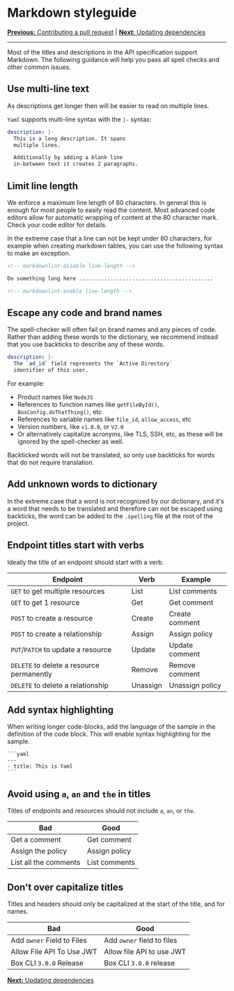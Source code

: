 # Markdown styleguide

[**Previous:** Contributing a pull request](./pull-request.md) |
[**Next:** Updating dependencies](./dependencies.md)

---

Most of the titles and descriptions in the API specification support Markdown.
The following guidance will help you pass all spell checks and other common
issues.

## Use multi-line text

As descriptions get longer then will be easier to read on multiple lines.

`Yaml` supports multi-line syntax with the `|-` syntax:

```yaml
description: |-
  This is a long description. It spans
  multiple lines.

  Additionally by adding a blank line
  in-between text it creates 2 paragraphs.
```

## Limit line length

We enforce a maximum line length of 80 characters. In general this is enough for
most people to easily read the content. Most advanced code editors allow for
automatic wrapping of content at the 80 character mark. Check your code editor
for details.

In the extreme case that a line can not be kept under 80 characters, for example
when creating markdown tables, you can use the following syntax to make an
exception.

```md
<!-- markdownlint-disable line-length -->

Do something long here ...........................................

<!-- markdownlint-enable line-length -->
```

## Escape any code and brand names

The spell-checker will often fail on brand names
and any pieces of code. Rather than adding these
words to the dictionary, we recommend instead that you
use backticks to describe any of these words.

```yaml
description: |-
  The `ad_id` field represents the `Active Directory`
  identifier of this user.
```

For example:

* Product names like `NodeJS`
* References to function names like `getFileById()`, `BoxConfig.doThatThing()`,
  etc
* References to variable names like `file_id`, `allow_access`, etc
* Version numbers, like `v1.0.0`, or `V2.0`
* Or alternatively capitalize acronyms, like TLS, SSH, etc, as these will be
  ignored by the spell-checker as well.

Backticked words will not be translated, so only use
backticks for words that do not require translation.

## Add unknown words to dictionary

In the extreme case that a word is not recognized
by our dictionary, and it's a word that needs to be
translated and therefore can not be escaped using
backticks, the word can be added to the `.spelling`
file at the root of the project.

## Endpoint titles start with verbs

Ideally the title of an endpoint should start with
a verb.

| Endpoint                                  | Verb     | Example         |
|-------------------------------------------|----------|-----------------|
| `GET` to get multiple resources           | List     | List comments   |
| `GET` to get 1 resource                   | Get      | Get comment     |
| `POST` to create a resource               | Create   | Create comment  |
| `POST` to create a relationship           | Assign   | Assign policy   |
| `PUT`/`PATCH` to update a resource        | Update   | Update comment  |
| `DELETE` to delete a resource permanently | Remove   | Remove comment  |
| `DELETE` to delete a relationship         | Unassign | Unassign policy |

## Add syntax highlighting

When writing longer code-blocks, add the language of the sample in the
definition of the code block. This will enable syntax highlighting for the
sample.

<!-- markdownlint-disable code-fence-style fenced-code-language -->

~~~
```yaml
---
- title: This is Yaml
```
~~~

<!-- markdownlint-enable code-fence-style fenced-code-language -->

## Avoid using `a`, `an` and `the` in titles

Titles of endpoints and resources should not include `a`, `an`, or `the`.

| Bad                   | Good          |
|-----------------------|---------------|
| Get a comment         | Get comment   |
| Assign the policy     | Assign policy |
| List all the comments | List comments |

## Don't over capitalize titles

Titles and headers should only be capitalized at the start of the title, and for
names.

| Bad                        | Good                       |
|----------------------------|----------------------------|
| Add `owner` Field to Files | Add `owner` field to files |
| Allow File API To Use JWT  | Allow file API to use JWT  |
| Box CLI `3.0.0` Release    | Box CLI `3.0.0` release    |

[**Next:** Updating dependencies](./dependencies.md)
